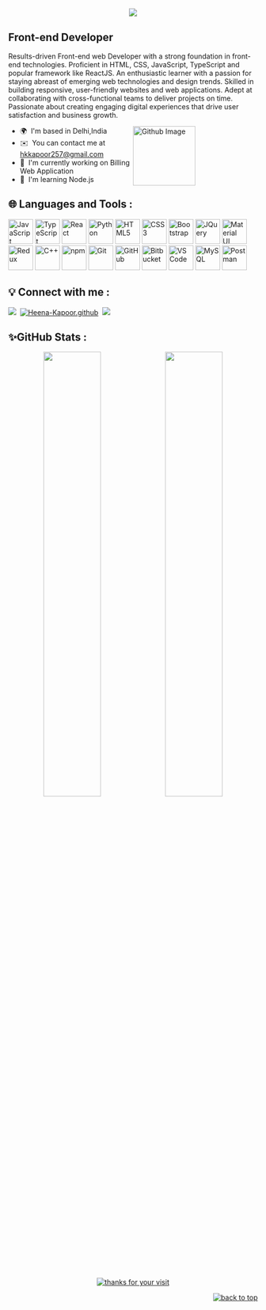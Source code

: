 <h1 align="center">
    <img src="https://readme-typing-svg.herokuapp.com/?font=Righteous&size=35&center=true&vCenter=true&width=500&height=70&duration=4000&lines=Hi+There!+👋;+I'm+Heena+Kapoor!;" />
</h1>

Front-end Developer
-------------------

Results-driven Front-end web Developer with a strong foundation in front-end technologies. Proficient in HTML, CSS, JavaScript, TypeScript and popular framework like ReactJS. An enthusiastic learner with a passion for staying abreast of emerging web technologies and design trends. Skilled in building responsive, user-friendly websites and web applications. Adept at collaborating with cross-functional teams to deliver projects on time. Passionate about creating engaging digital experiences that drive user satisfaction and business growth.

<img width="50%" align="right" alt="Github Image" src="https://raw.githubusercontent.com/onimur/.github/master/.resources/git-header.svg" width="120" height="120"/>

* 🌍  I'm based in Delhi,India
* ✉️  You can contact me at [hkkapoor257@gmail.com](mailto:hkkapoor257@gmail.com)
* 🚀  I'm currently working on Billing Web Application
* 🧠  I'm learning Node.js

## 🌐 Languages and Tools :

<p align="left">
  <a href="https://www.javascript.com/" target="_blank"><img src="https://cdn.jsdelivr.net/gh/devicons/devicon/icons/javascript/javascript-original.svg" width="50" height="50" alt="JavaScript" /></a>
  <a href="https://www.typescriptlang.org/" target="_blank"><img src="https://cdn.jsdelivr.net/gh/devicons/devicon/icons/typescript/typescript-original.svg" width="50" height="50" alt="TypeScript" /></a>
  <a href="https://reactjs.org/" target="_blank"><img src="https://cdn.jsdelivr.net/gh/devicons/devicon/icons/react/react-original.svg" width="50" height="50" alt="React" /></a>
  <a href="https://www.python.org/" target="_blank"><img src="https://cdn.jsdelivr.net/gh/devicons/devicon/icons/python/python-original.svg" width="50" height="50" alt="Python" /></a>
  <a href="https://devdocs.io/html/" target="_blank"><img src="https://cdn.jsdelivr.net/gh/devicons/devicon/icons/html5/html5-original.svg" width="50" height="50" alt="HTML5" /></a>
  <a href="https://devdocs.io/css/" target="_blank"><img src="https://cdn.jsdelivr.net/gh/devicons/devicon/icons/css3/css3-original.svg" width="50" height="50" alt="CSS3" /></a>
  <a href="https://getbootstrap.com/" target="_blank"><img src="https://cdn.jsdelivr.net/gh/devicons/devicon/icons/bootstrap/bootstrap-plain.svg" width="50" height="50" alt="Bootstrap" /></a>
    <a href="https://jquery.com/" target="_blank" rel="noreferrer"><img src="https://raw.githubusercontent.com/danielcranney/readme-generator/main/public/icons/skills/jquery-colored.svg" width="50" height="50" alt="JQuery" /></a>
    <a href="https://mui.com/" target="_blank" rel="noreferrer"><img src="https://raw.githubusercontent.com/danielcranney/readme-generator/main/public/icons/skills/materialui-colored.svg" width="50" height="50" alt="Material UI" /></a><a href="https://redux.js.org/" target="_blank" rel="noreferrer"><img src="https://raw.githubusercontent.com/danielcranney/readme-generator/main/public/icons/skills/redux-colored.svg" width="50" height="50" alt="Redux" /></a>
    <a href="https://docs.microsoft.com/en-us/cpp/?view=msvc-170" target="_blank" rel="noreferrer"><img src="https://raw.githubusercontent.com/danielcranney/readme-generator/main/public/icons/skills/cplusplus-colored.svg" width="50" height="50" alt="C++" /></a>
  <a href="https://www.npmjs.com/" target="_blank"><img src="https://cdn.jsdelivr.net/gh/devicons/devicon/icons/npm/npm-original-wordmark.svg" width="50" height="50" alt="npm" /></a>
  <a href="https://git-scm.com/" target="_blank"><img src="https://cdn.jsdelivr.net/gh/devicons/devicon/icons/git/git-original.svg" width="50" height="50" alt="Git" /></a>
  <a href="https://github.com/" target="_blank"><img src="https://cdn.jsdelivr.net/gh/devicons/devicon/icons/github/github-original.svg" width="50" height="50" alt="GitHub" /></a>
  <a href="https://bitbucket.org/" target="_blank"><img src="https://cdn.jsdelivr.net/gh/devicons/devicon/icons/bitbucket/bitbucket-original-wordmark.svg" width="50" height="50" alt="Bitbucket" /></a>
  <a href="https://code.visualstudio.com/" target="_blank"><img src="https://cdn.jsdelivr.net/gh/devicons/devicon/icons/vscode/vscode-original.svg" width="50" height="50" alt="VS Code" /></a>
  <a href="https://www.mysql.com/" target="_blank"><img src="https://cdn.jsdelivr.net/gh/devicons/devicon/icons/mysql/mysql-original-wordmark.svg" width="50" height="50" alt="MySQL" /></a>
  <a href="https://postman.com" target="_blank"><img src="https://www.vectorlogo.zone/logos/getpostman/getpostman-icon.svg" width="50" height="50" alt="Postman" /></a>
</p>

## 💡 Connect with me :
<p align="left"> 
<a href="https://www.linkedin.com/in/heena-kap00r/"><img src="https://img.shields.io/badge/-Heena%20Kapoor-0077B5?style=for-the-badge&logo=Linkedin&logoColor=white"/></a>&nbsp
<a href="https://www.github.com/Heena-Kapoor" target="_blank"><img src="https://img.shields.io/website?label=Heena-Kapoor.github&style=for-the-badge&up_color=9FEF00&url=https%3A%2F%2Fharikanani.github" alt="Heena-Kapoor.github" /></a>&nbsp
   <a href="mailto:hkkapoor257@gmail.com">
    <img src="https://img.shields.io/badge/-Gmail-c14438?style=for-the-badge&logo=Gmail&logoColor=white&link=mailto:hkkapoor257@gmail.com" />
  </a>
</p>

## ✨GitHub Stats  : 
<div align="center">
  <img width="48%" src="https://github-readme-stats.vercel.app/api?username=Heena-Kapoor&show_icons=true&theme=tokyonight" />
  <img width="48%" src="https://github-readme-streak-stats.herokuapp.com/?user=Heena-Kapoor&theme=tokyonight" />
</div>

<div align="center">
    <a href="https://git.io/typing-svg">
        <img alt="thanks for your visit" src="https://readme-typing-svg.demolab.com?font=Roboto+Slab&size=24&pause=1000&color=7E3ACECE&center=true&vCenter=true&width=435&lines=Thanks+for+your+visit!" >
    </a>
</div>

<p align="right"><a href="#top"><img src="https://img.shields.io/static/v1?label&message=back+to+top&color=7E3ACE&style=flat&logo" alt="back to top" /></a></p>

